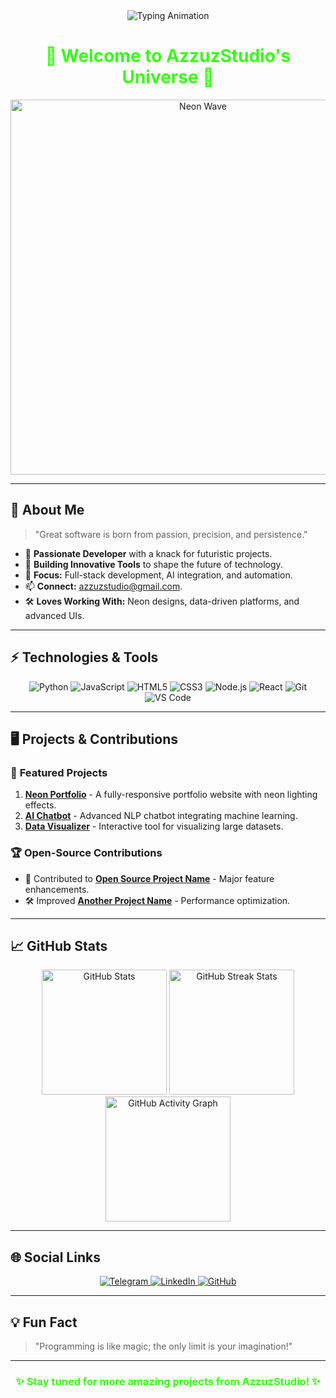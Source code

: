<!-- Advanced and Modern GitHub Profile for AzzuzStudio -->

<div align="center">
  <img src="https://readme-typing-svg.herokuapp.com?font=Monoton&size=50&pause=1000&color=39FF14&center=true&vCenter=true&width=900&lines=Evloper+Extraordinary;Crafting+Innovations;AzzuzStudio+in+Action" alt="Typing Animation">
</div>

<h1 align="center" style="color: #39ff14;">🚀 Welcome to AzzuzStudio's Universe 🚀</h1>

<p align="center">
  <img src="https://media.giphy.com/media/ZVik7pBtu9dNS/giphy.gif" alt="Neon Wave" width="600">
</p>

---

## 🌌 **About Me**

> "Great software is born from passion, precision, and persistence."

- 🧠 **Passionate Developer** with a knack for futuristic projects.  
- 🌟 **Building Innovative Tools** to shape the future of technology.  
- 🎯 **Focus:** Full-stack development, AI integration, and automation.  
- 📫 **Connect:** [azzuzstudio@gmail.com](mailto:azzuzstudio@gmail.com).  
- 🛠️ **Loves Working With:** Neon designs, data-driven platforms, and advanced UIs.

---

## ⚡ **Technologies & Tools**

<div align="center">
  <img src="https://img.shields.io/badge/Python-3776AB?style=for-the-badge&logo=python&logoColor=white" alt="Python">
  <img src="https://img.shields.io/badge/JavaScript-F7DF1E?style=for-the-badge&logo=javascript&logoColor=black" alt="JavaScript">
  <img src="https://img.shields.io/badge/HTML5-E34F26?style=for-the-badge&logo=html5&logoColor=white" alt="HTML5">
  <img src="https://img.shields.io/badge/CSS3-1572B6?style=for-the-badge&logo=css3&logoColor=white" alt="CSS3">
  <img src="https://img.shields.io/badge/Node.js-339933?style=for-the-badge&logo=nodedotjs&logoColor=white" alt="Node.js">
  <img src="https://img.shields.io/badge/React-61DAFB?style=for-the-badge&logo=react&logoColor=black" alt="React">
  <img src="https://img.shields.io/badge/Git-F05032?style=for-the-badge&logo=git&logoColor=white" alt="Git">
  <img src="https://img.shields.io/badge/VS%20Code-007ACC?style=for-the-badge&logo=visualstudiocode&logoColor=white" alt="VS Code">
</div>

---

## 🖥️ **Projects & Contributions**

### 🚀 **Featured Projects**
1. **[Neon Portfolio](#)** - A fully-responsive portfolio website with neon lighting effects.  
2. **[AI Chatbot](#)** - Advanced NLP chatbot integrating machine learning.  
3. **[Data Visualizer](#)** - Interactive tool for visualizing large datasets.

### 🏆 **Open-Source Contributions**
- 🔧 Contributed to **[Open Source Project Name](#)** - Major feature enhancements.  
- 🛠️ Improved **[Another Project Name](#)** - Performance optimization.

---

## 📈 **GitHub Stats**

<div align="center">
  <img src="https://github-readme-stats.vercel.app/api?username=AzzuzStudio&show_icons=true&theme=tokyonight" alt="GitHub Stats" height="200">
  <img src="https://streak-stats.demolab.com/?user=AzzuzStudio&theme=tokyonight" alt="GitHub Streak Stats" height="200">
  <img src="https://github-readme-activity-graph.cyclic.app/graph?username=AzzuzStudio&theme=react-dark" alt="GitHub Activity Graph" height="200">
</div>

---

## 🌐 **Social Links**

<div align="center">
  <a href="https://t.me/AzzuzStudio">
    <img src="https://img.shields.io/badge/Telegram-2CA5E0?style=for-the-badge&logo=telegram&logoColor=white" alt="Telegram">
  </a>
  <a href="https://linkedin.com">
    <img src="https://img.shields.io/badge/LinkedIn-0077B5?style=for-the-badge&logo=linkedin&logoColor=white" alt="LinkedIn">
  </a>
  <a href="https://github.com/AzzuzStudio">
    <img src="https://img.shields.io/badge/GitHub-181717?style=for-the-badge&logo=github&logoColor=white" alt="GitHub">
  </a>
</div>

---

## 💡 **Fun Fact**

> "Programming is like magic; the only limit is your imagination!"

---

<h3 align="center" style="color: #39ff14;">✨ Stay tuned for more amazing projects from AzzuzStudio! ✨</h3>
